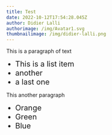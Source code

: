 ```yaml
---
title: Test
date: 2022-10-12T17:54:28.045Z
author: Didier Lalli
authorimage: /img/Avatar1.svg
thumbnailimage: /img/didier-lalli.png
---
```

<style>

ul li{
 font-size:20px;
}

</style>

This is a paragraph of text

* This is a list item
* another
* a last one


This another paragraph

* Orange
* Green
* Blue
